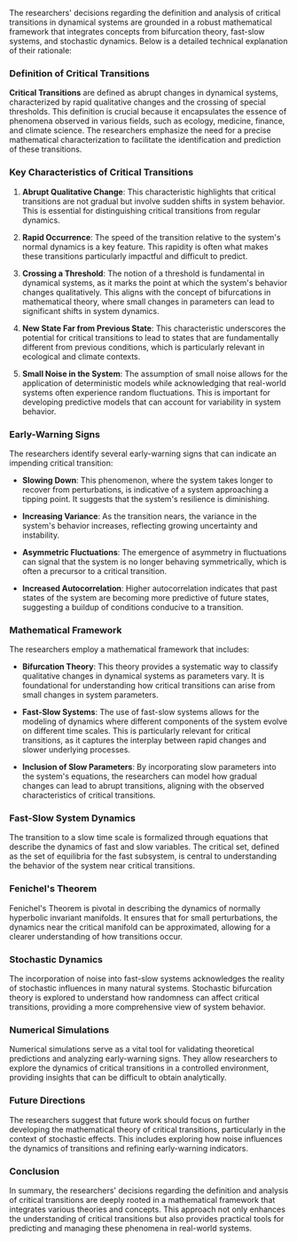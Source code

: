 The researchers' decisions regarding the definition and analysis of critical transitions in dynamical systems are grounded in a robust mathematical framework that integrates concepts from bifurcation theory, fast-slow systems, and stochastic dynamics. Below is a detailed technical explanation of their rationale:

### Definition of Critical Transitions

**Critical Transitions** are defined as abrupt changes in dynamical systems, characterized by rapid qualitative changes and the crossing of special thresholds. This definition is crucial because it encapsulates the essence of phenomena observed in various fields, such as ecology, medicine, finance, and climate science. The researchers emphasize the need for a precise mathematical characterization to facilitate the identification and prediction of these transitions.

### Key Characteristics of Critical Transitions

1. **Abrupt Qualitative Change**: This characteristic highlights that critical transitions are not gradual but involve sudden shifts in system behavior. This is essential for distinguishing critical transitions from regular dynamics.

2. **Rapid Occurrence**: The speed of the transition relative to the system's normal dynamics is a key feature. This rapidity is often what makes these transitions particularly impactful and difficult to predict.

3. **Crossing a Threshold**: The notion of a threshold is fundamental in dynamical systems, as it marks the point at which the system's behavior changes qualitatively. This aligns with the concept of bifurcations in mathematical theory, where small changes in parameters can lead to significant shifts in system dynamics.

4. **New State Far from Previous State**: This characteristic underscores the potential for critical transitions to lead to states that are fundamentally different from previous conditions, which is particularly relevant in ecological and climate contexts.

5. **Small Noise in the System**: The assumption of small noise allows for the application of deterministic models while acknowledging that real-world systems often experience random fluctuations. This is important for developing predictive models that can account for variability in system behavior.

### Early-Warning Signs

The researchers identify several early-warning signs that can indicate an impending critical transition:

- **Slowing Down**: This phenomenon, where the system takes longer to recover from perturbations, is indicative of a system approaching a tipping point. It suggests that the system's resilience is diminishing.

- **Increasing Variance**: As the transition nears, the variance in the system's behavior increases, reflecting growing uncertainty and instability.

- **Asymmetric Fluctuations**: The emergence of asymmetry in fluctuations can signal that the system is no longer behaving symmetrically, which is often a precursor to a critical transition.

- **Increased Autocorrelation**: Higher autocorrelation indicates that past states of the system are becoming more predictive of future states, suggesting a buildup of conditions conducive to a transition.

### Mathematical Framework

The researchers employ a mathematical framework that includes:

- **Bifurcation Theory**: This theory provides a systematic way to classify qualitative changes in dynamical systems as parameters vary. It is foundational for understanding how critical transitions can arise from small changes in system parameters.

- **Fast-Slow Systems**: The use of fast-slow systems allows for the modeling of dynamics where different components of the system evolve on different time scales. This is particularly relevant for critical transitions, as it captures the interplay between rapid changes and slower underlying processes.

- **Inclusion of Slow Parameters**: By incorporating slow parameters into the system's equations, the researchers can model how gradual changes can lead to abrupt transitions, aligning with the observed characteristics of critical transitions.

### Fast-Slow System Dynamics

The transition to a slow time scale is formalized through equations that describe the dynamics of fast and slow variables. The critical set, defined as the set of equilibria for the fast subsystem, is central to understanding the behavior of the system near critical transitions.

### Fenichel's Theorem

Fenichel's Theorem is pivotal in describing the dynamics of normally hyperbolic invariant manifolds. It ensures that for small perturbations, the dynamics near the critical manifold can be approximated, allowing for a clearer understanding of how transitions occur.

### Stochastic Dynamics

The incorporation of noise into fast-slow systems acknowledges the reality of stochastic influences in many natural systems. Stochastic bifurcation theory is explored to understand how randomness can affect critical transitions, providing a more comprehensive view of system behavior.

### Numerical Simulations

Numerical simulations serve as a vital tool for validating theoretical predictions and analyzing early-warning signs. They allow researchers to explore the dynamics of critical transitions in a controlled environment, providing insights that can be difficult to obtain analytically.

### Future Directions

The researchers suggest that future work should focus on further developing the mathematical theory of critical transitions, particularly in the context of stochastic effects. This includes exploring how noise influences the dynamics of transitions and refining early-warning indicators.

### Conclusion

In summary, the researchers' decisions regarding the definition and analysis of critical transitions are deeply rooted in a mathematical framework that integrates various theories and concepts. This approach not only enhances the understanding of critical transitions but also provides practical tools for predicting and managing these phenomena in real-world systems.